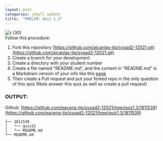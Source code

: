 ```yaml
---
layout: post
categories: jekyll update
title:  "PRELIM: Quiz 1.3"
---
```

![r (30)](https://user-images.githubusercontent.com/75419236/104217603-8ccc3780-5476-11eb-8106-43e048b49c05.png)  
Follow this procedure:  
1. Fork this repository [https://github.com/ajcanlas-tip/sysad2-12021.git](https://github.com/ajcanlas-tip/sysad2-12021.git)
2. Create a branch for your development
3. Create a directory with your student number
4. Create a file named "README.md", and the content in "README.md" is a Markdown version of your info like this [page](https://tip.instructure.com/courses/14417/pages/about-your-instructor)
5. Then create a Pull request and put your forked repo in the only question of this quiz (Note answer this quiz as well as create a pull request)  

### OUTPUT:  
Github: [https://github.com/eacena-tip/sysad2-12021/tree/quiz1.3/1811539](https://github.com/eacena-tip/sysad2-12021/tree/quiz1.3/1811539)  

`├── 1811539`  
`│   └── quiz21`  
`│   └── README.md`  
`└── README.md`

